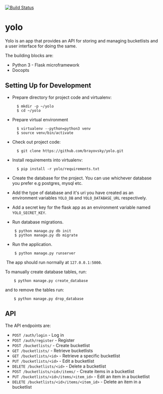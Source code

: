 [![Build Status](https://travis-ci.org/brayovsky/yolo.svg?branch=develop)](https://travis-ci.org/brayovsky/yolo)

# yolo
Yolo is an app that provides an API for storing and managing bucketlists and a user interface for doing the same.

The building blocks are:

* Python 3 - Flask microframework
* Docopts

## Setting Up for Development
* Prepare directory for project code and virtualenv:

        $ mkdir -p ~/yolo
        $ cd ~/yolo
        
* Prepare virtual environment

        $ virtualenv --python=python3 venv
        $ source venv/bin/activate
        
* Check out project code:

        $ git clone https://github.com/brayovsky/yolo.git
        
* Install requirements into virtualenv:

        $ pip install -r yolo/requirements.txt
        
 * Create the database for the project. You can use whichever database you prefer e.g postgres, mysql etc.
 
 * Add the type of database and it's uri you have created as an environment variables `YOLO_DB` and `YOLO_DATABASE_URL` respectively.
 
 * Add a secret key for the flask app as an environment variable named `YOLO_SECRET_KEY`.
 
 * Run database migrations.
     
        $ python manage.py db init
        $ python manage.py db migrate
        
 * Run the application.
 
        $ python manage.py runserver
        
  The app should run normally at `127.0.0.1:5000`.
  
  To manually create database tables, run:
  
        $ python manage.py create_database
        
  and to remove the tables run:
  
        $ python manage.py drop_database
        
        
 ## API
 
 The API endpoints are:
* `POST /auth/login` - Log in
* `POST /auth/register` - Register
* `POST /bucketlists/` - Create bucketlist
* `GET /bucketlists/` - Retrieve bucketlists
* `GET /bucketlists/<id>` - Retrieve a specific bucketlist
* `PUT /bucketlists/<id>` - Edit a bucketlist
* `DELETE /bucketlists/<id>` - Delete a bucketlist
* `POST /bucketlists/<id>/items/` - Create items in a bucketlist
* `PUT /bucketlists/<id>/items/<item_id>` - Edit an item in a bucketlist
* `DELETE /bucketlists/<id>/items/<item_id>` - Delete an item in a bucketlist
 
